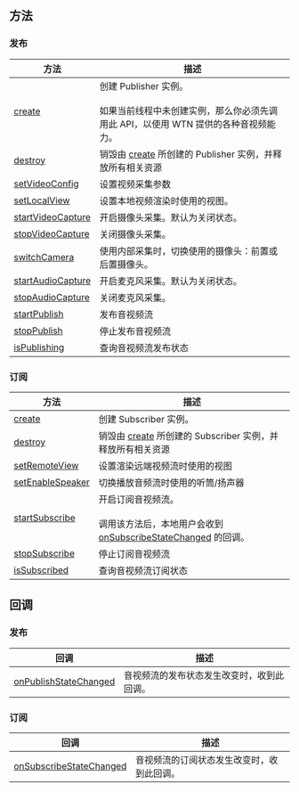 ## 方法
### 发布

| 方法 | 描述 |
| --- | --- |
| [create](api.md#Publisher-create) | 创建 Publisher 实例。<br><br/>如果当前线程中未创建实例，那么你必须先调用此 API，以使用 WTN 提供的各种音视频能力。  <br> |
| [destroy](api.md#Publisher-destroy) | 销毁由 [create](api.md#Publisher-create) 所创建的 Publisher 实例，并释放所有相关资源 |
| [setVideoConfig](api.md#Publisher-setvideoconfig) | 设置视频采集参数 |
| [setLocalView](api.md#Publisher-setlocalview) | 设置本地视频渲染时使用的视图。 |
| [startVideoCapture](api.md#Publisher-startvideocapture) | 开启摄像头采集。默认为关闭状态。  <br> |
| [stopVideoCapture](api.md#Publisher-stopvideocapture) | 关闭摄像头采集。 |
| [switchCamera](api.md#Publisher-switchcamera) | 使用内部采集时，切换使用的摄像头：前置或后置摄像头。 |
| [startAudioCapture](api.md#Publisher-startaudiocapture) | 开启麦克风采集。默认为关闭状态。  <br> |
| [stopAudioCapture](api.md#Publisher-stopaudiocapture) | 关闭麦克风采集。 |
| [startPublish](api.md#Publisher-startpublish) | 发布音视频流 |
| [stopPublish](api.md#Publisher-stoppublish) | 停止发布音视频流 |
| [isPublishing](api.md#Publisher-ispublishing) | 查询音视频流发布状态 |

### 订阅

| 方法 | 描述 |
| --- | --- |
| [create](api.md#Subscriber-create) | 创建 Subscriber 实例。 |
| [destroy](api.md#Subscriber-destroy) | 销毁由 [create](api.md#Subscriber-create) 所创建的 Subscriber 实例，并释放所有相关资源 |
| [setRemoteView](api.md#Subscriber-setremoteview) | 设置渲染远端视频流时使用的视图 |
| [setEnableSpeaker](api.md#Subscriber-setenablespeaker) | 切换播放音频流时使用的听筒/扬声器 <br> |
| [startSubscribe](api.md#Subscriber-startsubscribe) | 开启订阅音视频流。  <br><br/>调用该方法后，本地用户会收到 [onSubscribeStateChanged](callback.md#SubscriberEventHandler-onsubscribestatechanged) 的回调。  <br> |
| [stopSubscribe](api.md#Subscriber-stopsubscribe) | 停止订阅音视频流 |
| [isSubscribed](api.md#Subscriber-issubscribed) | 查询音视频流订阅状态 |

## 回调
### 发布

| 回调 | 描述 |
| --- | --- |
| [onPublishStateChanged](callback.md#PublisherEventHandler-onpublishstatechanged) | 音视频流的发布状态发生改变时，收到此回调。 |

### 订阅

| 回调 | 描述 |
| --- | --- |
| [onSubscribeStateChanged](callback.md#SubscriberEventHandler-onsubscribestatechanged) | 音视频流的订阅状态发生改变时，收到此回调。 |

